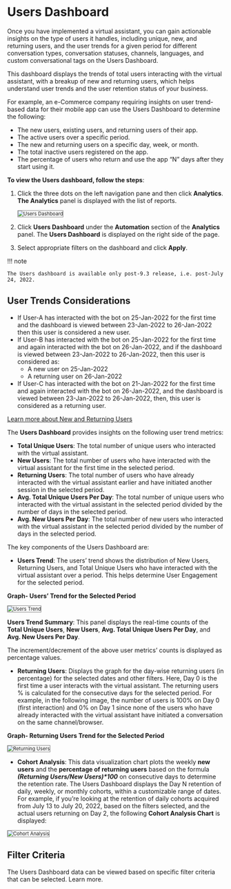 # Users Dashboard

Once you have implemented a virtual assistant, you can gain actionable insights on the type of users it handles, including unique, new, and returning users, and the user trends for a given period for different conversation types, conversation statuses, channels, languages, and custom conversational tags on the Users Dashboard.

This dashboard displays the trends of total users interacting with the virtual assistant, with a breakup of new and returning users, which helps understand user trends and the user retention status of your business.

For example, an e-Commerce company requiring insights on user trend-based data for their mobile app can use the Users Dashboard to determine the following:



* The new users, existing users, and returning users of their app.
* The active users over a specific period.
* The new and returning users on a specific day, week, or month.
* The total inactive users registered on the app.
* The percentage of users who return and use the app “N” days after they start using it.

**To view the Users dashboard, follow the steps**: 



1. Click the three dots on the left navigation pane and then click **Analytics**. **The Analytics** panel is displayed with the list of reports.

    <img src="../images/users-dashboard.png" alt="Users Dashboard" title="Users Dashboard" style="border: 1px solid gray; zoom:80%;">

2. Click **Users Dashboard** under the **Automation** section of the **Analytics** panel. The **Users Dashboard** is displayed on the right side of the page.
3. Select appropriate filters on the dashboard and click **Apply**.

!!! note

    The Users dashboard is available only post-9.3 release, i.e. post-July 24, 2022.



## User Trends Considerations



* If User-A has interacted with the bot on 25-Jan-2022 for the first time and the dashboard is viewed between 23-Jan-2022 to 26-Jan-2022 then this user is considered a new user.
* If User-B has interacted with the bot on 25-Jan-2022 for the first time and again interacted with the bot on 26-Jan-2022, and if the dashboard is viewed between 23-Jan-2022 to 26-Jan-2022, then this user is considered as:
    * A new user on 25-Jan-2022
    * A returning user on 26-Jan-2022
* If User-C has interacted with the bot on 21-Jan-2022 for the first time and again interacted with the bot on 26-Jan-2022, and the dashboard is viewed between 23-Jan-2022 to 26-Jan-2022, then, this user is considered as a returning user.

[Learn more about New and Returning Users](../../kb/new-and-returning-users.md)

The **Users Dashboard** provides insights on the following user trend metrics:



* **Total Unique Users**: The total number of unique users who interacted with the virtual assistant.
* **New Users**: The total number of users who have interacted with the virtual assistant for the first time in the selected period.
* **Returning Users**: The total number of users who have already interacted with the virtual assistant earlier and have initiated another session in the selected period.
* **Avg. Total Unique Users Per Day**: The total number of unique users who interacted with the virtual assistant in the selected period divided by the number of days in the selected period.
* **Avg. New Users Per Day**: The total number of new users who interacted with the virtual assistant in the selected period divided by the number of days in the selected period.

The key components of the Users Dashboard are:



* **Users Trend**: The users’ trend shows the distribution of New Users, Returning Users, and Total Unique Users who have interacted with the virtual assistant over a period. This helps determine User Engagement for the selected period. 

**Graph- Users’ Trend for the Selected Period**


 <img src="../images/users-trend.png" alt="Users Trend" title="Users Trend" style="border: 1px solid gray; zoom:80%;">



 **Users Trend Summary**: This panel displays the real-time counts of the **Total Unique Users**, **New Users**, **Avg. Total Unique Users Per Day**, and **Avg. New Users Per Day**.

The increment/decrement of the above user metrics’ counts is displayed as percentage values.


* **Returning Users**: Displays the graph for the day-wise returning users (in percentage) for the selected dates and other filters. Here, Day 0 is the first time a user interacts with the virtual assistant. The returning users % is calculated for the consecutive days for the selected period. For example, in the following image, the number of users is 100% on Day 0 (first interaction) and 0% on Day 1 since none of the users who have already interacted with the virtual assistant have initiated a conversation on the same channel/browser. 

**Graph- Returning Users Trend for the Selected Period**


<img src="../images/returning-users.png" alt="Returning Users" title="Returning Users" style="border: 1px solid gray; zoom:80%;">


* **Cohort Analysis**: This data visualization chart plots the weekly **new users** and the **percentage of returning users** based on the formula **_(Returning Users/New Users)*100_** on consecutive days to determine the retention rate. The Users Dashboard displays the Day N retention of daily, weekly, or monthly cohorts, within a customizable range of dates. For example, if you’re looking at the retention of daily cohorts acquired from July 13 to July 20, 2022, based on the filters selected, and the actual users returning on Day 2, the following **Cohort Analysis Chart** is displayed:



<img src="../images/cohort-analysis.png" alt="Cohort Analysis" title="Cohort Analysis" style="border: 1px solid gray; zoom:80%;">



## Filter Criteria

The Users Dashboard data can be viewed based on specific filter criteria that can be selected. Learn more.
